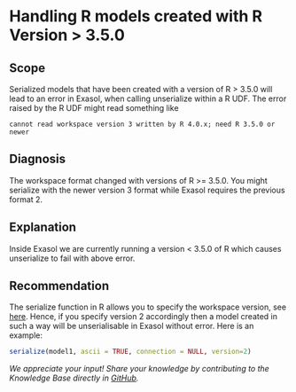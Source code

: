 # Handling R models created with R Version &gt; 3.5.0 
## Scope

Serialized models that have been created with a version of R > 3.5.0 will lead to an error in Exasol, when calling unserialize within a R UDF. The error raised by the R UDF might read something like 

```
cannot read workspace version 3 written by R 4.0.x; need R 3.5.0 or newer
```

## Diagnosis

The workspace format changed with versions of R >= 3.5.0. You might serialize with the newer version 3 format while Exasol requires the previous format 2.

## Explanation

Inside Exasol we are currently running a version < 3.5.0 of R which causes unserialize to fail with above error. 

## Recommendation

The serialize function in R allows you to specify the workspace version, see [here](https://www.rdocumentation.org/packages/base/versions/3.6.2/topics/serialize). Hence, if you specify version 2 accordingly then a model created in such a way will be unserialisable in Exasol without error. Here is an example:

```r
serialize(model1, ascii = TRUE, connection = NULL, version=2)
```

*We appreciate your input! Share your knowledge by contributing to the Knowledge Base directly in [GitHub](https://github.com/exasol/public-knowledgebase).* 